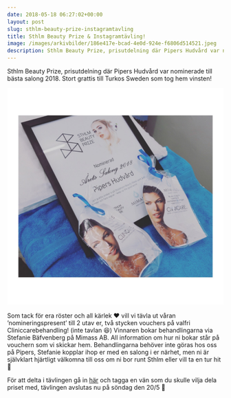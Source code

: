 ```yaml
---
date: 2018-05-18 06:27:02+00:00
layout: post
slug: sthlm-beauty-prize-instagramtavling
title: Sthlm Beauty Prize & Instagramtävling!
image: /images/arkivbilder/186e417e-bcad-4e0d-924e-f6806d514521.jpeg
description: Sthlm Beauty Prize, prisutdelning där Pipers Hudvård var nominerade till bästa salong 2018. Stort grattis till Turkos Sweden som tog hem vinsten!
---
```

Sthlm Beauty Prize, prisutdelning där Pipers Hudvård var nominerade till bästa salong 2018. Stort grattis till Turkos Sweden som tog hem vinsten!

![56F30834-7AD5-4042-8808-38D1188BCCA8](/images/arkivbilder/56f30834-7ad5-4042-8808-38d1188bcca8.jpeg)

Som tack för era röster och all kärlek ❤️ vill vi tävla ut våran ’nomineringspresent’ till 2 utav er, två stycken vouchers på valfri Cliniccarebehandling! (inte tavlan 😆) Vinnaren bokar behandlingarna via Stefanie Bäfvenberg på Mimass AB. All information om hur ni bokar står på vouchern som vi skickar hem. Behandlingarna behöver inte göras hos oss på Pipers, Stefanie kopplar ihop er med en salong i er närhet, men ni är självklart hjärtligt välkomna till oss om ni bor runt Sthlm eller vill ta en tur hit 🌸

För att delta i tävlingen gå in [här](https://instagram.com/p/Bi4W_qfF5fH/) och tagga en vän som du skulle vilja dela priset med, tävlingen avslutas nu på söndag den 20/5 💝
